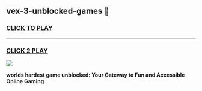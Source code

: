 
## vex-3-unblocked-games 👋
<h3>
<a href="https://premium.freeplayer.one?title=vex-3-unblocked-games&ref=14F">CLICK TO PLAY</a></h3>
<hr>

<h3>
<a href="https://premium.freeplayer.one?title=vex-3-unblocked-games&ref=14F">CLICK 2 PLAY</a>
  
</h3>

<a href="https://premium.freeplayer.one?title=vex-3-unblocked-games&ref=12F/"><img src="https://clearcache.store/games.png"></a>


**worlds hardest game unblocked: Your Gateway to Fun and Accessible Online Gaming**
